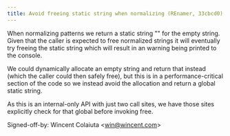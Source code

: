 ```yaml
---
title: Avoid freeing static string when normalizing (REnamer, 33cbcd0)
---
```


When normalizing patterns we return a static string "" for the empty string. Given that the caller is expected to free normalized strings it will eventually try freeing the static string which will result in an warning being printed to the console.

We could dynamically allocate an empty string and return that instead (which the caller could then safely free), but this is in a performance-critical section of the code so we instead avoid the allocation and return a global static string.

As this is an internal-only API with just two call sites, we have those sites explicitly check for that global before invoking free.

Signed-off-by: Wincent Colaiuta &lt;win@wincent.com&gt;
